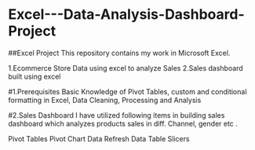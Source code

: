 # Excel---Data-Analysis-Dashboard-Project

##Excel Project
This repository contains my work in Microsoft Excel.

1.Ecommerce Store Data using excel to analyze Sales
2.Sales dashboard built using excel

#1.Prerequisites
Basic Knowledge of Pivot Tables, custom and conditional formatting in Excel, Data Cleaning, Processing and Analysis

#2.Sales Dashboard
I have utilized following items in building sales dashboard which analyzes products sales in diff. Channel, gender etc .

Pivot Tables
Pivot Chart
Data Refresh
Data Table
Slicers
